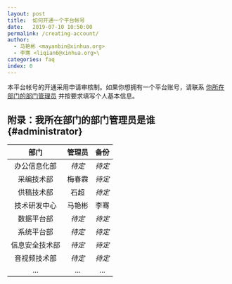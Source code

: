 ```yaml
---
layout: post
title:  如何开通一个平台帐号
date:   2019-07-10 10:50:00
permalink: /creating-account/
author: 
  - 马艳彬 <mayanbin@xinhua.org>
  - 李骞 <liqian6@xinhua.org>\
categories: faq
index: 0
---
```


本平台帐号的开通采用申请审核制。如果你想拥有一个平台账号，请联系 [你所在部门的部门管理员](#administrator) 并按要求填写个人基本信息。


## 附录：我所在部门的部门管理员是谁 {#administrator}

| 部门 | 管理员 | 备份 |
| :---: | :---: | :---: |
| 办公信息化部 | *待定* | *待定* |
| 采编技术部 | 梅春霖 | *待定* |
| 供稿技术部 | 石超 | *待定* |
| 技术研发中心 | 马艳彬 | 李骞 |
| 数据平台部 | *待定* | *待定* |
| 系统平台部 | *待定* | *待定* |
| 信息安全技术部 | *待定* | *待定* |
| 音视频技术部 | *待定* | *待定* |
| ... | ... | ... |
